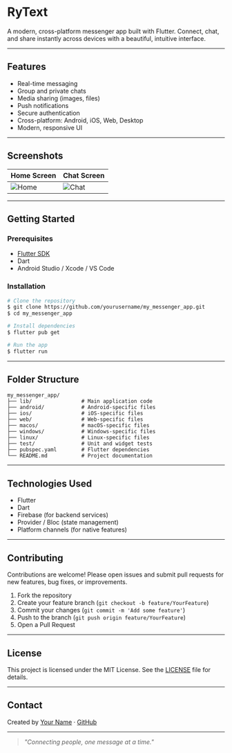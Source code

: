 # RyText

A modern, cross-platform messenger app built with Flutter. Connect, chat, and share instantly across devices with a beautiful, intuitive interface.

---

## Features

- Real-time messaging
- Group and private chats
- Media sharing (images, files)
- Push notifications
- Secure authentication
- Cross-platform: Android, iOS, Web, Desktop
- Modern, responsive UI

---

## Screenshots

<!-- Replace with your own screenshots -->
| Home Screen | Chat Screen |
|-------------|------------|
| ![Home](docs/screenshots/home.png) | ![Chat](docs/screenshots/chat.png) |

---

## Getting Started

### Prerequisites
- [Flutter SDK](https://flutter.dev/docs/get-started/install)
- Dart
- Android Studio / Xcode / VS Code

### Installation
```bash
# Clone the repository
$ git clone https://github.com/yourusername/my_messenger_app.git
$ cd my_messenger_app

# Install dependencies
$ flutter pub get

# Run the app
$ flutter run
```

---

## Folder Structure

```
my_messenger_app/
├── lib/                # Main application code
├── android/            # Android-specific files
├── ios/                # iOS-specific files
├── web/                # Web-specific files
├── macos/              # macOS-specific files
├── windows/            # Windows-specific files
├── linux/              # Linux-specific files
├── test/               # Unit and widget tests
├── pubspec.yaml        # Flutter dependencies
└── README.md           # Project documentation
```

---

## Technologies Used

- Flutter
- Dart
- Firebase (for backend services)
- Provider / Bloc (state management)
- Platform channels (for native features)

---

## Contributing

Contributions are welcome! Please open issues and submit pull requests for new features, bug fixes, or improvements.

1. Fork the repository
2. Create your feature branch (`git checkout -b feature/YourFeature`)
3. Commit your changes (`git commit -m 'Add some feature'`)
4. Push to the branch (`git push origin feature/YourFeature`)
5. Open a Pull Request

---

## License

This project is licensed under the MIT License. See the [LICENSE](LICENSE) file for details.

---

## Contact

Created by [Your Name](mailto:your.email@example.com) · [GitHub](https://github.com/yourusername)

---

> _"Connecting people, one message at a time."_
